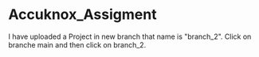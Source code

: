 # Accuknox_Assigment
I have uploaded a Project in new branch that name is "branch_2".
Click on branche main and then click on branch_2.
